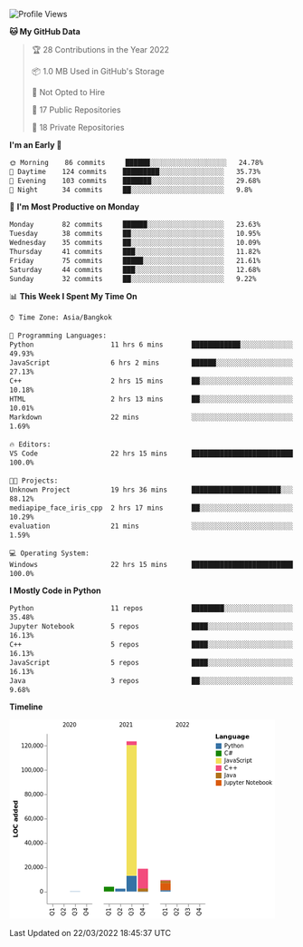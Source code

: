 <!--START_SECTION:waka-->
![Profile Views](http://img.shields.io/badge/Profile%20Views-6-blue)

**🐱 My GitHub Data** 

> 🏆 28 Contributions in the Year 2022
 > 
> 📦 1.0 MB Used in GitHub's Storage 
 > 
> 🚫 Not Opted to Hire
 > 
> 📜 17 Public Repositories 
 > 
> 🔑 18 Private Repositories  
 > 
**I'm an Early 🐤** 

```text
🌞 Morning    86 commits     ██████░░░░░░░░░░░░░░░░░░░   24.78% 
🌆 Daytime    124 commits    █████████░░░░░░░░░░░░░░░░   35.73% 
🌃 Evening    103 commits    ███████░░░░░░░░░░░░░░░░░░   29.68% 
🌙 Night      34 commits     ██░░░░░░░░░░░░░░░░░░░░░░░   9.8%

```
📅 **I'm Most Productive on Monday** 

```text
Monday       82 commits     ██████░░░░░░░░░░░░░░░░░░░   23.63% 
Tuesday      38 commits     ██░░░░░░░░░░░░░░░░░░░░░░░   10.95% 
Wednesday    35 commits     ██░░░░░░░░░░░░░░░░░░░░░░░   10.09% 
Thursday     41 commits     ███░░░░░░░░░░░░░░░░░░░░░░   11.82% 
Friday       75 commits     █████░░░░░░░░░░░░░░░░░░░░   21.61% 
Saturday     44 commits     ███░░░░░░░░░░░░░░░░░░░░░░   12.68% 
Sunday       32 commits     ██░░░░░░░░░░░░░░░░░░░░░░░   9.22%

```


📊 **This Week I Spent My Time On** 

```text
⌚︎ Time Zone: Asia/Bangkok

💬 Programming Languages: 
Python                   11 hrs 6 mins       ████████████░░░░░░░░░░░░░   49.93% 
JavaScript               6 hrs 2 mins        ██████░░░░░░░░░░░░░░░░░░░   27.13% 
C++                      2 hrs 15 mins       ██░░░░░░░░░░░░░░░░░░░░░░░   10.18% 
HTML                     2 hrs 13 mins       ██░░░░░░░░░░░░░░░░░░░░░░░   10.01% 
Markdown                 22 mins             ░░░░░░░░░░░░░░░░░░░░░░░░░   1.69%

🔥 Editors: 
VS Code                  22 hrs 15 mins      █████████████████████████   100.0%

🐱‍💻 Projects: 
Unknown Project          19 hrs 36 mins      ██████████████████████░░░   88.12% 
mediapipe_face_iris_cpp  2 hrs 17 mins       ██░░░░░░░░░░░░░░░░░░░░░░░   10.29% 
evaluation               21 mins             ░░░░░░░░░░░░░░░░░░░░░░░░░   1.59%

💻 Operating System: 
Windows                  22 hrs 15 mins      █████████████████████████   100.0%

```

**I Mostly Code in Python** 

```text
Python                   11 repos            ████████░░░░░░░░░░░░░░░░░   35.48% 
Jupyter Notebook         5 repos             ████░░░░░░░░░░░░░░░░░░░░░   16.13% 
C++                      5 repos             ████░░░░░░░░░░░░░░░░░░░░░   16.13% 
JavaScript               5 repos             ████░░░░░░░░░░░░░░░░░░░░░   16.13% 
Java                     3 repos             ██░░░░░░░░░░░░░░░░░░░░░░░   9.68%

```


**Timeline**

![Chart not found](https://raw.githubusercontent.com/pntt3011/pntt3011/main/charts/bar_graph.png) 


 Last Updated on 22/03/2022 18:45:37 UTC
<!--END_SECTION:waka-->

